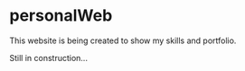 # personalWeb

This website is being created to show my skills and portfolio.

Still in construction...
